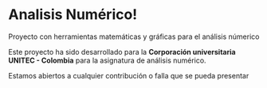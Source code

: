Analisis Numérico!
===================


Proyecto con herramientas matemáticas y gráficas para el análisis númerico

Este proyecto ha sido desarrollado para la **Corporación universitaria UNITEC - Colombia** para la asignatura de análisis numérico.


Estamos abiertos a cualquier contribución o falla que se pueda presentar

